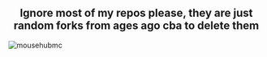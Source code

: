 <h2 align="center">Ignore most of my repos please, they are just random forks from ages ago cba to delete them</h2>

<p align="left"> <img src="https://komarev.com/ghpvc/?username=mousehubmc&label=Profile%20views&color=0e75b6&style=flat" alt="mousehubmc" /> </p>
